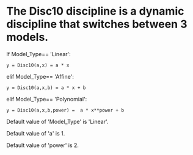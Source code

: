 # The Disc10 discipline is a dynamic discipline that switches between 3 models.

If Model_Type== 'Linear':

	y = Disc10(a,x) = a * x

elif Model_Type== 'Affine':

	y = Disc10(a,x,b) = a * x + b

elif Model_Type== 'Polynomial':

	y = Disc10(a,x,b,power) =  a * x**power + b
	
Default value of 'Model_Type' is 'Linear'.	

Default value of 'a' is 1.

Default value of 'power' is 2.
